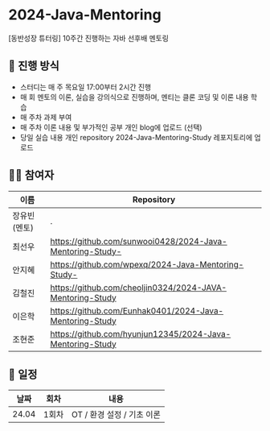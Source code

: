 # 2024-Java-Mentoring
[동반성장 튜터링] 10주간 진행하는 자바 선후배 멘토링

## 📌 진행 방식
- 스터디는 매 주 목요일 17:00부터 2시간 진행
- 매 회 멘토의 이론, 실습을 강의식으로 진행하며, 멘티는 클론 코딩 및 이론 내용 학습
- 매 주차 과제 부여
- 매 주차 이론 내용 및 부가적인 공부 개인 blog에 업로드 (선택)
- 당일 실습 내용 개인 repository 2024-Java-Mentoring-Study 레포지토리에 업로드

## 👨‍💻 참여자
| 이름      | Repository |
|----------|--------------|
| 장유빈 (멘토)|.|
| 최선우      |https://github.com/sunwooi0428/2024-Java-Mentoring-Study- |
| 안지혜      |https://github.com/wpexq/2024-Java-Mentoring-Study- | 
| 김철진      |https://github.com/cheoljin0324/2024-JAVA-Mentoring-Study |
| 이은학      |https://github.com/Eunhak0401/2024-Java-Mentoring-Study |
| 조현준      |https://github.com/hyunjun12345/2024-Java-Mentoring-Study |

## 🌳 일정
| 날짜 | 회차  | 내용                 |
|----|-----|--------------------|
| 24.04 | 1회차 | OT / 환경 설정 / 기초 이론 |
